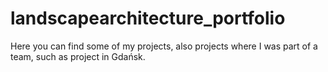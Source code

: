 # landscapearchitecture_portfolio
Here you can find some of my projects, also projects where I was part of a team, such as project in Gdańsk. 
